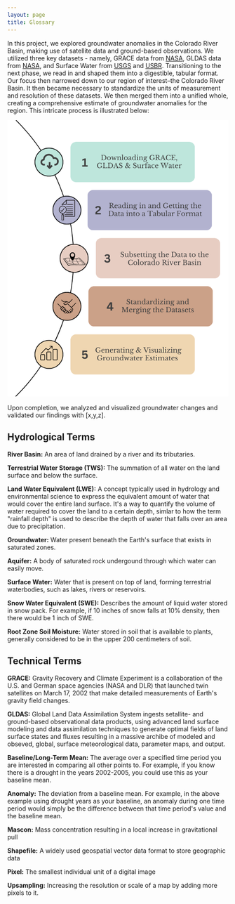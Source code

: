 ```yaml
---
layout: page
title: Glossary
---
```


In this project, we explored groundwater anomalies in the Colorado River Basin, making use of satellite data and ground-based observations. We utilized three key datasets - namely, GRACE data from [NASA](https://grace.jpl.nasa.gov/data/get-data/jpl_global_mascons/), GLDAS data from [NASA](https://hydro1.gesdisc.eosdis.nasa.gov/data/GLDAS/GLDAS_NOAH025_M.2.1/doc/README_GLDAS2.pdf), and Surface Water from [USGS](https://waterdata.usgs.gov/nwis) and [USBR](https://www.usbr.gov/uc/water/hydrodata/nav.html).
Transitioning to the next phase, we read in and shaped them into a digestible, tabular format. Our focus then narrowed down to our region of interest–the Colorado River Basin.
It then became necessary to standardize the units of measurement and resolution of these datasets. We then merged them into a unified whole, creating a comprehensive estimate of groundwater anomalies for the region. This intricate process is illustrated below:

![Methods](assets/img/numbered-methods.png)

Upon completion, we analyzed and visualized groundwater changes and validated our findings with [x,y,z].

## Hydrological Terms

**River Basin:** An area of land drained by a river and its tributaries.      

**Terrestrial Water Storage (TWS):** The summation of all water on the land surface and below the surface. 

**Land Water Equivalent (LWE):** A concept typically used in hydrology and environmental science to express the equivalent amount of water that would cover the entire land surface. It's a way to quantify the volume of water required to cover the land to a certain depth, simlar to how the term "rainfall depth" is used to describe the depth of water that falls over an area due to precipitation. 

**Groundwater:** Water present beneath the Earth's surface that exists in saturated zones. 

**Aquifer:** A body of saturated rock undergound through which water can easily move. 

**Surface Water:** Water that is present on top of land, forming terrestrial waterbodies, such as lakes, rivers or reservoirs. 

**Snow Water Equivalent (SWE):** Describes the amount of liquid water stored in snow pack. For example, if 10 inches of snow falls at 10% density, then there would be 1 inch of SWE. 

**Root Zone Soil Moisture:** Water stored in soil that is available to plants, generally considered to be in the upper 200 centimeters of soil. 

## Technical Terms

**GRACE:** Gravity Recovery and Climate Experiment is a collaboration of the U.S. and German space agencies (NASA and DLR) that launched twin satellites on March 17, 2002 that make detailed measurements of Earth's gravity field changes. 

**GLDAS:** Global Land Data Assimilation System ingests setallite- and ground-based observational data products, using advanced land surface modeling and data assimilation techniques to generate optimal fields of land surface states and fluxes resulting in a massive archibe of modeled and obseved, global, surface meteorological data, parameter maps, and output.   

**Baseline/Long-Term Mean:** The average over a specified time period you are interested in comparing all other points to. For example, if you know there is a drought in the years 2002-2005, you could use this as your baseline mean.

**Anomaly:** The deviation from a baseline mean. For example, in the above example using drought years as your baseline, an anomaly during one time period would simply be the difference between that time period's value and the baseline mean. 

**Mascon:** Mass concentration resulting in a local increase in gravitational pull 

**Shapefile:** A widely used geospatial vector data format to store geographic data

**Pixel:** The smallest individual unit of a digital image

**Upsampling:** Increasing the resolution or scale of a map by adding more pixels to it. 

